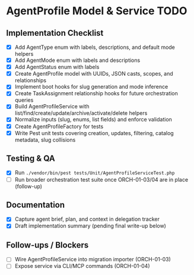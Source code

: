 # AgentProfile Model & Service TODO

## Implementation Checklist
- [x] Add AgentType enum with labels, descriptions, and default mode helpers
- [x] Add AgentMode enum with labels and descriptions
- [x] Add AgentStatus enum with labels
- [x] Create AgentProfile model with UUIDs, JSON casts, scopes, and relationships
- [x] Implement boot hooks for slug generation and mode inference
- [x] Create TaskAssignment relationship hooks for future orchestration queries
- [x] Build AgentProfileService with list/find/create/update/archive/activate/delete helpers
- [x] Normalize inputs (slug, enums, list fields) and enforce validation
- [x] Create AgentProfileFactory for tests
- [x] Write Pest unit tests covering creation, updates, filtering, catalog metadata, slug collisions

## Testing & QA
- [x] Run `./vendor/bin/pest tests/Unit/AgentProfileServiceTest.php`
- [ ] Run broader orchestration test suite once ORCH-01-03/04 are in place (follow-up)

## Documentation
- [x] Capture agent brief, plan, and context in delegation tracker
- [x] Draft implementation summary (pending final write-up below)

## Follow-ups / Blockers
- [ ] Wire AgentProfileService into migration importer (ORCH-01-03)
- [ ] Expose service via CLI/MCP commands (ORCH-01-04)
